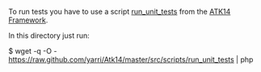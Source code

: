 To run tests you have to use a script [run_unit_tests](https://github.com/yarri/Atk14/blob/master/src/scripts/run_unit_tests) from the [ATK14 Framework](http://www.atk14.net/).

In this directory just run:

$ wget -q -O - https://raw.github.com/yarri/Atk14/master/src/scripts/run_unit_tests | php
